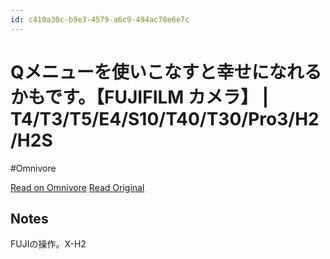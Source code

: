 ```yaml
---
id: c410a30c-b9e3-4579-a6c9-494ac78e6e7c
---
```


# Qメニューを使いこなすと幸せになれるかもです。【FUJIFILM カメラ】 | T4/T3/T5/E4/S10/T40/T30/Pro3/H2/H2S
#Omnivore

[Read on Omnivore](https://omnivore.app/me/https-www-youtube-com-watch-v-bu-aj-m-28-l-tw-4-1907c241735)
[Read Original](https://www.youtube.com/watch?v=BUAjM28LTw4)

## Notes

FUJIの操作。X-H2


